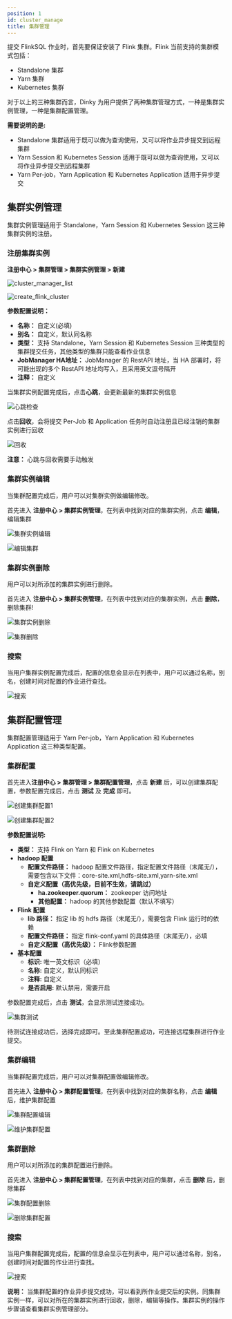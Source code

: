 ```yaml
---
position: 1
id: cluster_manage
title: 集群管理
---
```



提交 FlinkSQL 作业时，首先要保证安装了 Flink 集群。Flink 当前支持的集群模式包括：

- Standalone 集群
- Yarn 集群
- Kubernetes 集群

对于以上的三种集群而言，Dinky 为用户提供了两种集群管理方式，一种是集群实例管理，一种是集群配置管理。

**需要说明的是:**

- Standalone 集群适用于既可以做为查询使用，又可以将作业异步提交到远程集群
- Yarn Session 和 Kubernetes Session 适用于既可以做为查询使用，又可以将作业异步提交到远程集群
- Yarn Per-job，Yarn Application 和 Kubernetes Application 适用于异步提交

## 集群实例管理

集群实例管理适用于 Standalone，Yarn Session 和 Kubernetes Session 这三种集群实例的注册。

### 注册集群实例

**注册中心 > 集群管理 > 集群实例管理 > 新建**

![cluster_manager_list](http://www.aiwenmo.com/dinky/docs/zh-CN/administrator-guide/registerCenter/cluster_manager/cluster_manager_list.png)

![create_flink_cluster](http://www.aiwenmo.com/dinky/docs/zh-CN/administrator-guide/registerCenter/cluster_manager/create_flink_cluster.png)

**参数配置说明：** 

- **名称：** 自定义(必填)
- **别名：** 自定义，默认同名称
- **类型：** 支持 Standalone，Yarn Session 和 Kubernetes Session 三种类型的集群提交任务，其他类型的集群只能查看作业信息
- **JobManager HA地址：** JobManager 的 RestAPI 地址，当 HA 部署时，将可能出现的多个 RestAPI 地址均写入，且采用英文逗号隔开
- **注释：** 自定义

当集群实例配置完成后，点击**心跳**，会更新最新的集群实例信息

![心跳检查](http://www.aiwenmo.com/dinky/dev/docs/%E5%BF%83%E8%B7%B3%E6%A3%80%E6%9F%A5.png)

点击**回收**，会将提交 Per-Job 和 Application 任务时自动注册且已经注销的集群实例进行回收

![回收](http://www.aiwenmo.com/dinky/dev/docs/%E5%9B%9E%E6%94%B6.png)

**注意：** 心跳与回收需要手动触发


### 集群实例编辑

当集群配置完成后，用户可以对集群实例做编辑修改。

首先进入 **注册中心 > 集群实例管理**，在列表中找到对应的集群实例，点击 **编辑**，编辑集群

![集群实例编辑](http://www.aiwenmo.com/dinky/dev/docs/%E9%9B%86%E7%BE%A4%E5%AE%9E%E4%BE%8B%E7%BC%96%E8%BE%91.png)

![编辑集群](http://www.aiwenmo.com/dinky/dev/docs/%E7%BC%96%E8%BE%91%E9%9B%86%E7%BE%A4.png)

### 集群实例删除

用户可以对所添加的集群实例进行删除。

首先进入 **注册中心 > 集群实例管理**，在列表中找到对应的集群实例，点击 **删除**，删除集群!

![集群实例删除](http://www.aiwenmo.com/dinky/dev/docs/%E9%9B%86%E7%BE%A4%E5%AE%9E%E4%BE%8B%E5%88%A0%E9%99%A4.png)

![集群删除](http://www.aiwenmo.com/dinky/dev/docs/%E9%9B%86%E7%BE%A4%E5%88%A0%E9%99%A4.png)

### 搜索

当用户集群实例配置完成后，配置的信息会显示在列表中，用户可以通过名称，别名，创建时间对配置的作业进行查找。

![搜索](http://www.aiwenmo.com/dinky/dev/docs/%E6%90%9C%E7%B4%A2.png)

## 集群配置管理

集群配置管理适用于 Yarn Per-job，Yarn Application 和 Kubernetes Application 这三种类型配置。

### 集群配置

首先进入**注册中心 > 集群管理 > 集群配置管理**，点击 **新建** 后，可以创建集群配置，参数配置完成后，点击 **测试** 及 **完成** 即可。

![创建集群配置1](http://www.aiwenmo.com/dinky/dev/docs/%E5%88%9B%E5%BB%BA%E9%9B%86%E7%BE%A4%E9%85%8D%E7%BD%AE1.png)

![创建集群配置2](http://www.aiwenmo.com/dinky/dev/docs/%E5%88%9B%E5%BB%BA%E9%9B%86%E7%BE%A4%E9%85%8D%E7%BD%AE2.png)

**参数配置说明:**

- **类型：** 支持 Flink on Yarn 和 Flink on Kubernetes
- **hadoop 配置**
  - **配置文件路径：** hadoop 配置文件路径，指定配置文件路径（末尾无/），需要包含以下文件：core-site.xml,hdfs-site.xml,yarn-site.xml
  - **自定义配置（高优先级，目前不生效，请跳过）**
    - **ha.zookeeper.quorum：** zookeeper 访问地址
    - **其他配置：** hadoop 的其他参数配置（默认不填写）
- **Flink 配置**
  - **lib 路径：** 指定 lib 的 hdfs 路径（末尾无/），需要包含 Flink 运行时的依赖
  - **配置文件路径：** 指定 flink-conf.yaml 的具体路径（末尾无/），必填
  - **自定义配置（高优先级）：** Flink参数配置
- **基本配置**
  - **标识:** 唯一英文标识（必填）
  - **名称:** 自定义，默认同标识
  - **注释:** 自定义
  - **是否启用:** 默认禁用，需要开启

参数配置完成后，点击 **测试**，会显示测试连接成功。

![集群测试](http://www.aiwenmo.com/dinky/dev/docs/%E9%9B%86%E7%BE%A4%E6%B5%8B%E8%AF%95.png)

待测试连接成功后，选择完成即可。至此集群配置成功，可连接远程集群进行作业提交。

### 集群编辑

当集群配置完成后，用户可以对集群配置做编辑修改。

首先进入 **注册中心 > 集群配置管理**，在列表中找到对应的集群名称，点击 **编辑** 后，维护集群配置

![集群配置编辑](http://www.aiwenmo.com/dinky/dev/docs/%E9%9B%86%E7%BE%A4%E9%85%8D%E7%BD%AE%E7%BC%96%E8%BE%91.png)

![维护集群配置](http://www.aiwenmo.com/dinky/dev/docs/%E7%BB%B4%E6%8A%A4%E9%9B%86%E7%BE%A4%E9%85%8D%E7%BD%AE.png)

### 集群删除

用户可以对所添加的集群配置进行删除。

首先进入 **注册中心 > 集群配置管理**，在列表中找到对应的集群，点击 **删除** 后，删除集群

![集群配置删除](http://www.aiwenmo.com/dinky/dev/docs/%E9%9B%86%E7%BE%A4%E9%85%8D%E7%BD%AE%E5%88%A0%E9%99%A4.png)

![删除集群配置](http://www.aiwenmo.com/dinky/dev/docs/%E5%88%A0%E9%99%A4%E9%9B%86%E7%BE%A4%E9%85%8D%E7%BD%AE.png)

### 搜索

当用户集群配置完成后，配置的信息会显示在列表中，用户可以通过名称，别名，创建时间对配置的作业进行查找。

![搜索](http://www.aiwenmo.com/dinky/dev/docs/%E6%90%9C%E7%B4%A2.png)

**说明：** 当集群配置的作业异步提交成功，可以看到所作业提交后的实例。同集群实例一样，可以对所在的集群实例进行回收，删除，编辑等操作。集群实例的操作步骤请查看集群实例管理部分。
